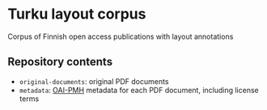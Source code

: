 # Turku layout corpus

Corpus of Finnish open access publications with layout annotations

## Repository contents

- `original-documents`: original PDF documents
- `metadata`: [OAI-PMH](https://www.openarchives.org/pmh/) metadata for each PDF document, including license terms
